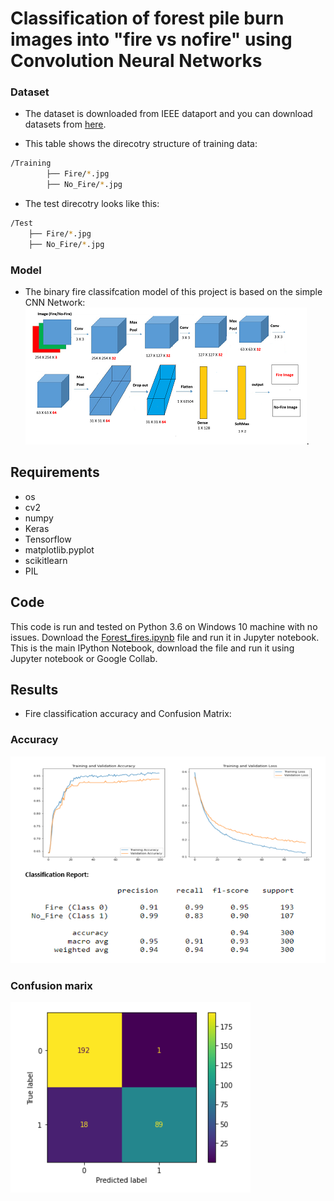 # Classification of forest pile burn images into "fire vs nofire" using Convolution Neural Networks

### Dataset
* The dataset is downloaded from IEEE dataport and you can download datasets from [here](https://essexuniversity-my.sharepoint.com/:f:/g/personal/hr17576_essex_ac_uk/EplQh6rwA8pJhHP0jKfg6-kBVHyb1BE9TCAj4MVR0tyOEA?e=Uo6PLD).

* This table shows the direcotry structure of training data:
```bash
/Training
        ├── Fire/*.jpg
        ├── No_Fire/*.jpg
```
* The test direcotry looks like this:
```bash
/Test
    ├── Fire/*.jpg
    ├── No_Fire/*.jpg
```


### Model
* The binary fire classifcation model of this project is based on the simple CNN Network:
![BaseModel:Simple CNN](https://github.com/Jhansi-27/Forest_Fires_CNN/blob/main/Baseline_new.png?raw=true). 

## Requirements
* os
* cv2
* numpy
* Keras 
* Tensorflow
* matplotlib.pyplot
* scikitlearn
* PIL

## Code
This code is run and tested on Python 3.6 on Windows 10  machine with no issues.
Download the [Forest_fires.ipynb](https://github.com/Jhansi-27/Forest_Fires_CNN/blob/main/ForestFires.ipynb) file and run it in Jupyter notebook.
This is the main IPython Notebook, download the file and run it using Jupyter notebook or Google Collab.

## Results
* Fire classification accuracy and  Confusion Matrix:
### Accuracy
![Accuracy](https://github.com/Jhansi-27/Forest_Fires_CNN/blob/main/accuracy.PNG?raw=true)
### Confusion marix
![Confusion matrix](https://github.com/Jhansi-27/Forest_Fires_CNN/blob/main/cm.PNG?raw=true)


